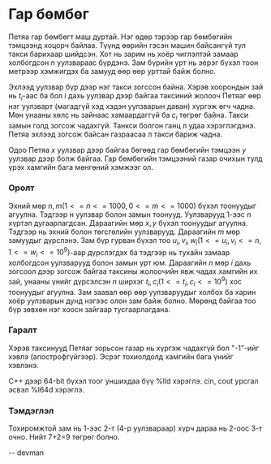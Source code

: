 Гар бөмбөг
===============

Петяа гар бөмбөгт маш дуртай. Нэг өдөр тэрээр гар бөмбөгийн тэмцээнд хоцорч байлаа. Түүнд өөрийн гэсэн машин байсангүй тул такси барихаар шийдсэн. Хот нь зарим нь хоёр чиглэлтэй замаар холбогдсон $n$ уулзвараас бүрдэнэ. Зам бүрийн урт нь эерэг бүхэл тоон метрээр хэмжигдэх ба замууд өөр өөр урттай байж болно.

Эхлээд уулзвар бүр дээр нэг такси зогссон байна. Хэрэв хоорондын зай нь $t_i$-аас ба бол $i$ дахь уулзвар дээр байгаа таксиний жолооч Петяаг өөр нэг уулзварт (магадгүй хэд хэдэн уулзварын даван) хүргэж өгч чадна. Мөн унааны хөлс нь зайнаас хамаардаггүй ба $c_i$ төгрөг байна. Такси замын голд зогсож чадахгүй. Танкси болгон ганц л удаа хэрэглэгдэнэ. Петяа эхлээд зогсож байсан газраасаа л такси бариж чадна.

Одоо Петяа $x$ уулзвар дээр байгаа бөгөөд гар бөмбөгийн тэмцээн $y$ уулзвар дээр болж байгаа. Гар бөмбөгийн тэмцээний газар очихын тулд үрэх хамгийн бага мөнгөний хэмжээг ол.

### Оролт

Эхний мөр $n, m (1 <= n <= 1000, 0 <= m <= 1000)$ бүхэл тоонуудыг агуулна. Тэдгээр н уулзвар болон замын тоонууд. Уулзварууд 1-ээс $n$ хүртэл дугаарлагдсан. Дараагийн мөр $x, y$ бүхэл тоонуудыг агуулна. Тэдгээр нь эхний болон төгсгөлийн уулзварууд. Дараагийн $m$ мөр замуудыг дүрслэнэ. Зам бүр гурван бүхэл тоо $u_i, v_i, w_i (1 <= u_i, v_i <= n, 1 <= w_i <= 10^9)$-аар дүрслэгдэх ба тэдгээр нь тухайн замаар холбогдсон уулзварууд болон замын урт юм. Дараагийн $n$ мөр $i$ дахь зогсоол дээр зогсож байгаа таксины жолоочийн явж чадах хамгийн их зай, унааны үнийг дүрсэлсэн $n$ ширхэг $t_i, c_i (1 <= t_i, c_i <= 10^9)$ хос тоонуудыг агуулна. Зам заавал өөр өөр уулзваруудыг холбох ба харин хоёр уулзварын дунд нэгээс олон зам байж болно. Мөрөнд байгаа тоо бүр зөвхөн нэг хоосн зайгаар тусгаарлагдана.

### Гаралт

Хэрэв таксинууд Петяаг зорьсон газар нь хүргэж чадахгүй бол "-1"-ийг хэвлэ (апострофгүйгээр). Эсрэг тохиолдолд хамгийн бага үнийг хэвлэнэ.

C++ дээр 64-bit бүхэл тоог уншихдаа бүү %lld хэрэглэ. cin, cout урсгал эсвэл %I64d хэрэглэ.

### Тэмдэглэл

Тохиромжтой зам нь 1-ээс 2-т (4-р уулзвараар) хүрч дараа нь 2-оос 3-т очно. Нийт 7+2=9 төгрөг болно.

-- devman

